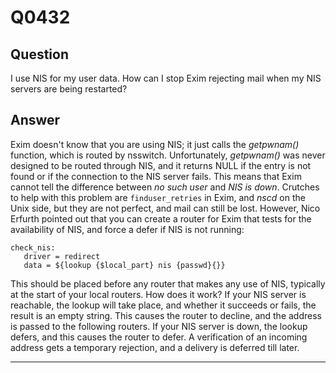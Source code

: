 
Q0432
=====

Question
--------

I use NIS for my user data. How can I stop Exim rejecting mail when my
NIS servers are being restarted?

Answer
------

Exim doesn't know that you are using NIS; it just calls the *getpwnam()* function, which is routed by nsswitch. Unfortunately, *getpwnam()* was never designed to be routed through NIS, and it returns NULL if the entry is not found or if the connection to the NIS server fails. This means that Exim cannot tell the difference between _no such user_ and _NIS is down_. Crutches to help with this problem are `finduser_retries` in Exim, and
*nscd* on the Unix side, but they are not perfect, and mail can still be
lost. However, Nico Erfurth pointed out that you can create a router for
Exim that tests for the availability of NIS, and force a defer if NIS is
not running:

    check_nis:
       driver = redirect
       data = ${lookup {$local_part} nis {passwd}{}}

This should be placed before any router that makes any use of NIS,
typically at the start of your local routers. How does it work? If your
NIS server is reachable, the lookup will take place, and whether it
succeeds or fails, the result is an empty string. This causes the router
to decline, and the address is passed to the following routers. If your
NIS server is down, the lookup defers, and this causes the router to
defer. A verification of an incoming address gets a temporary rejection,
and a delivery is deferred till later.

* * * * *
